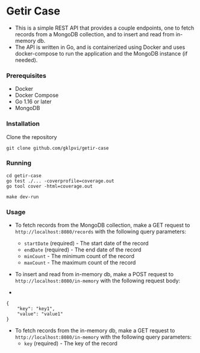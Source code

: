 # Getir Case

* This is a simple REST API that provides a couple endpoints, one to fetch records from a MongoDB collection, and to insert and read from in-memory db.
* The API is written in Go, and is containerized using Docker and uses docker-compose to run the application and the MongoDB instance (if needed).


### Prerequisites
* Docker
* Docker Compose
* Go 1.16 or later
* MongoDB

### Installation

Clone the repository

```
git clone github.com/gklpvi/getir-case
```

### Running
```
cd getir-case
go test ./... -coverprofile=coverage.out 
go tool cover -html=coverage.out

make dev-run
```

### Usage

* To fetch records from the MongoDB collection, make a GET request to `http://localhost:8080/records` with the following query parameters:
  * `startDate` (required) - The start date of the record
  * `endDate` (required) - The end date of the record
  * `minCount` - The minimum count of the record
  * `maxCount` - The maximum count of the record

* To insert and read from in-memory db, make a POST request to `http://localhost:8080/in-memory` with the following request body:
* 
```
{
    "key": "key1",
    "value": "value1"
}
```

* To fetch records from the in-memory db, make a GET request to `http://localhost:8080/in-memory` with the following query parameters:
  * `key` (required) - The key of the record

